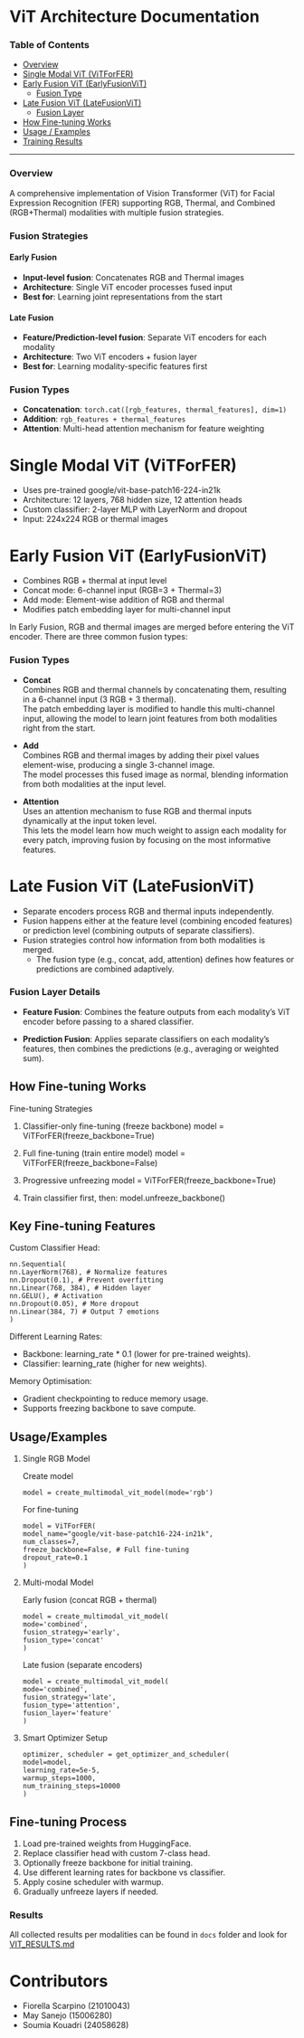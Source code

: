 # ViT Architecture Documentation

### Table of Contents

- [Overview](#overview)
- [Single Modal ViT (ViTForFER)](#single-modal-vit-vitforfer)
- [Early Fusion ViT (EarlyFusionViT)](#early-fusion-vit-earlyfusionvit)
  - [Fusion Type](#fusion-types)
- [Late Fusion ViT (LateFusionViT)](#late-fusion-vit-latefusionvit)
  - [Fusion Layer](#fusion-layer-details)
- [How Fine-tuning Works](#how-fine-tuning-works-)
- [Usage / Examples](#usageexamples)
- [Training Results](#results)
___ 

### Overview
A comprehensive implementation of Vision Transformer (ViT) for Facial Expression Recognition (FER) supporting RGB, Thermal, and Combined (RGB+Thermal) modalities with multiple fusion strategies.

### Fusion Strategies

#### Early Fusion
- **Input-level fusion**: Concatenates RGB and Thermal images
- **Architecture**: Single ViT encoder processes fused input
- **Best for**: Learning joint representations from the start

#### Late Fusion
- **Feature/Prediction-level fusion**: Separate ViT encoders for each modality
- **Architecture**: Two ViT encoders + fusion layer
- **Best for**: Learning modality-specific features first

### Fusion Types
- **Concatenation**: `torch.cat([rgb_features, thermal_features], dim=1)`
- **Addition**: `rgb_features + thermal_features`
- **Attention**: Multi-head attention mechanism for feature weighting


# Single Modal ViT (ViTForFER)
- Uses pre-trained google/vit-base-patch16-224-in21k
- Architecture: 12 layers, 768 hidden size, 12 attention heads
- Custom classifier: 2-layer MLP with LayerNorm and dropout
- Input: 224x224 RGB or thermal images
 

# Early Fusion ViT (EarlyFusionViT)
- Combines RGB + thermal at input level
- Concat mode: 6-channel input (RGB=3 + Thermal=3)
- Add mode: Element-wise addition of RGB and thermal
- Modifies patch embedding layer for multi-channel input

In Early Fusion, RGB and thermal images are merged before entering the ViT encoder. There are three common fusion types:

### Fusion Types
   - **Concat**  
     Combines RGB and thermal channels by concatenating them, resulting in a 6-channel input (3 RGB + 3 thermal).  
     The patch embedding layer is modified to handle this multi-channel input, allowing the model to learn joint features from both modalities right from the start.
   

   - **Add**  
     Combines RGB and thermal images by adding their pixel values element-wise, producing a single 3-channel image.  
     The model processes this fused image as normal, blending information from both modalities at the input level.
   

   - **Attention**  
     Uses an attention mechanism to fuse RGB and thermal inputs dynamically at the input token level.  
     This lets the model learn how much weight to assign each modality for every patch, improving fusion by focusing on the most informative features.
   


# Late Fusion ViT (LateFusionViT)

- Separate encoders process RGB and thermal inputs independently.
- Fusion happens either at the feature level (combining encoded features) or prediction level (combining outputs of separate classifiers).
- Fusion strategies control how information from both modalities is merged.
  - The fusion type (e.g., concat, add, attention) defines how features or predictions are combined adaptively.

### Fusion Layer Details
- **Feature Fusion**: Combines the feature outputs from each modality’s ViT encoder before passing to a shared classifier.


- **Prediction Fusion**: Applies separate classifiers on each modality’s features, then combines the predictions (e.g., averaging or weighted sum).


##  How Fine-tuning Works 
 
Fine-tuning Strategies
 
1. Classifier-only fine-tuning (freeze backbone)
model = ViTForFER(freeze_backbone=True)
 
2. Full fine-tuning (train entire model)
model = ViTForFER(freeze_backbone=False)
 
3. Progressive unfreezing
model = ViTForFER(freeze_backbone=True)

4. Train classifier first, then:
model.unfreeze_backbone()
 
## Key Fine-tuning Features
Custom Classifier Head:

```
nn.Sequential(
nn.LayerNorm(768), # Normalize features
nn.Dropout(0.1), # Prevent overfitting
nn.Linear(768, 384), # Hidden layer
nn.GELU(), # Activation
nn.Dropout(0.05), # More dropout
nn.Linear(384, 7) # Output 7 emotions
)
```
 
Different Learning Rates:
- Backbone: learning_rate * 0.1 (lower for pre-trained weights).
- Classifier: learning_rate (higher for new weights).
 
Memory Optimisation:
- Gradient checkpointing to reduce memory usage.
- Supports freezing backbone to save compute.

## Usage/Examples
 
1. Single RGB Model
 
   Create model
   ```
   model = create_multimodal_vit_model(mode='rgb')
    ```
   For fine-tuning
   ```
   model = ViTForFER(
   model_name="google/vit-base-patch16-224-in21k",
   num_classes=7,
   freeze_backbone=False, # Full fine-tuning
   dropout_rate=0.1
   )
   ```
    
2. Multi-modal Model
 
   Early fusion (concat RGB + thermal)
   ```
   model = create_multimodal_vit_model(
   mode='combined',
   fusion_strategy='early',
   fusion_type='concat'
   )
   ```
 
   Late fusion (separate encoders)
   ```
   model = create_multimodal_vit_model(
   mode='combined', 
   fusion_strategy='late',
   fusion_type='attention',
   fusion_layer='feature'
   )
   ```
 
3. Smart Optimizer Setup
    ```
   optimizer, scheduler = get_optimizer_and_scheduler(
   model=model,
   learning_rate=5e-5,
   warmup_steps=1000,
   num_training_steps=10000
   )
   ```

##  Fine-tuning Process

1. Load pre-trained weights from HuggingFace.
2. Replace classifier head with custom 7-class head.
3. Optionally freeze backbone for initial training.
4. Use different learning rates for backbone vs classifier.
5. Apply cosine scheduler with warmup.
6. Gradually unfreeze layers if needed.


### Results
All collected results per modalities can be found in ```docs``` folder and look for [VIT_RESULTS.md](https://gitlab.uwe.ac.uk/lmr2-sanejo/group-4-dissertation/-/blob/feature4/vit_model/docs/VIT_RESULTS.md)

# Contributors
- Fiorella Scarpino (21010043)
- May Sanejo (15006280)
- Soumia Kouadri (24058628)
